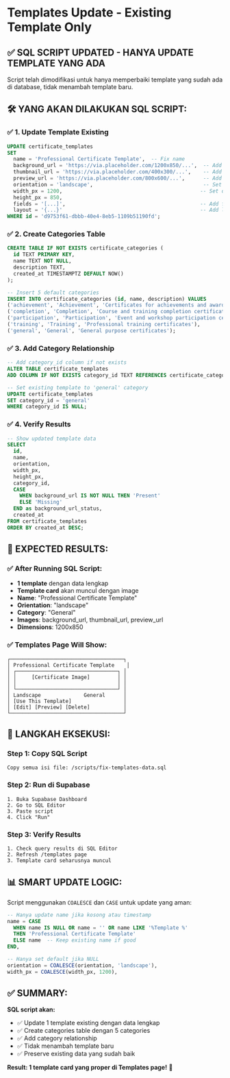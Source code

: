 # Templates Update - Existing Template Only

## ✅ **SQL SCRIPT UPDATED - HANYA UPDATE TEMPLATE YANG ADA**

Script telah dimodifikasi untuk hanya memperbaiki template yang sudah ada di database, tidak menambah template baru.

## 🛠️ **YANG AKAN DILAKUKAN SQL SCRIPT:**

### **✅ 1. Update Template Existing**
```sql
UPDATE certificate_templates 
SET 
  name = 'Professional Certificate Template',  -- Fix name
  background_url = 'https://via.placeholder.com/1200x850/...',  -- Add image
  thumbnail_url = 'https://via.placeholder.com/400x300/...',    -- Add thumbnail
  preview_url = 'https://via.placeholder.com/800x600/...',      -- Add preview
  orientation = 'landscape',                                    -- Set orientation
  width_px = 1200,                                             -- Set dimensions
  height_px = 850,
  fields = '[...]',                                            -- Add form fields
  layout = '{...}'                                             -- Add layout config
WHERE id = 'd9753f61-dbbb-40e4-8eb5-1109b51190fd';
```

### **✅ 2. Create Categories Table**
```sql
CREATE TABLE IF NOT EXISTS certificate_categories (
  id TEXT PRIMARY KEY,
  name TEXT NOT NULL,
  description TEXT,
  created_at TIMESTAMPTZ DEFAULT NOW()
);

-- Insert 5 default categories
INSERT INTO certificate_categories (id, name, description) VALUES
('achievement', 'Achievement', 'Certificates for achievements and awards'),
('completion', 'Completion', 'Course and training completion certificates'),
('participation', 'Participation', 'Event and workshop participation certificates'),
('training', 'Training', 'Professional training certificates'),
('general', 'General', 'General purpose certificates');
```

### **✅ 3. Add Category Relationship**
```sql
-- Add category_id column if not exists
ALTER TABLE certificate_templates 
ADD COLUMN IF NOT EXISTS category_id TEXT REFERENCES certificate_categories(id);

-- Set existing template to 'general' category
UPDATE certificate_templates 
SET category_id = 'general' 
WHERE category_id IS NULL;
```

### **✅ 4. Verify Results**
```sql
-- Show updated template data
SELECT 
  id,
  name,
  orientation,
  width_px,
  height_px,
  category_id,
  CASE 
    WHEN background_url IS NOT NULL THEN 'Present'
    ELSE 'Missing'
  END as background_url_status,
  created_at
FROM certificate_templates
ORDER BY created_at DESC;
```

## 🎯 **EXPECTED RESULTS:**

### **✅ After Running SQL Script:**
- **1 template** dengan data lengkap
- **Template card** akan muncul dengan image
- **Name**: "Professional Certificate Template" 
- **Orientation**: "landscape"
- **Category**: "General"
- **Images**: background_url, thumbnail_url, preview_url
- **Dimensions**: 1200x850

### **✅ Templates Page Will Show:**
```
┌─────────────────────────────────────┐
│ Professional Certificate Template    │
│ ┌─────────────────────────────────┐ │
│ │     [Certificate Image]         │ │
│ │                                 │ │
│ └─────────────────────────────────┘ │
│ Landscape              General      │
│ [Use This Template]                 │
│ [Edit] [Preview] [Delete]           │
└─────────────────────────────────────┘
```

## 🚀 **LANGKAH EKSEKUSI:**

### **Step 1: Copy SQL Script**
```
Copy semua isi file: /scripts/fix-templates-data.sql
```

### **Step 2: Run di Supabase**
```
1. Buka Supabase Dashboard
2. Go to SQL Editor
3. Paste script
4. Click "Run"
```

### **Step 3: Verify Results**
```
1. Check query results di SQL Editor
2. Refresh /templates page
3. Template card seharusnya muncul
```

## 📊 **SMART UPDATE LOGIC:**

Script menggunakan `COALESCE` dan `CASE` untuk update yang aman:

```sql
-- Hanya update name jika kosong atau timestamp
name = CASE 
  WHEN name IS NULL OR name = '' OR name LIKE '%Template %' 
  THEN 'Professional Certificate Template'
  ELSE name  -- Keep existing name if good
END,

-- Hanya set default jika NULL
orientation = COALESCE(orientation, 'landscape'),
width_px = COALESCE(width_px, 1200),
```

## ✅ **SUMMARY:**

**SQL script akan:**
- ✅ Update 1 template existing dengan data lengkap
- ✅ Create categories table dengan 5 categories
- ✅ Add category relationship
- ✅ Tidak menambah template baru
- ✅ Preserve existing data yang sudah baik

**Result: 1 template card yang proper di Templates page!** 🎯
